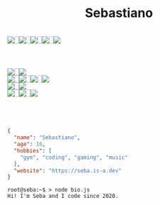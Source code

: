 <h1 align="center">
  Sebastiano
</h1>

<!-- Socials -->

<br>
<div align="center" style="display: flex; flex-direction: row;">
  <a href="https://discord.com/users/1213198625610408046"><img src="https://img.shields.io/badge/Discord-%235865F2.svg?&logo=discord&logoColor=white"></a>
  <img width="10px">
  <a href="https://t.me/insgamabile"><img src="https://img.shields.io/badge/Telegram-2CA5E0?logo=telegram&logoColor=white"></a>
  <img width="10px">
  <a href="https://github.com/ssxbaa"><img src="https://img.shields.io/badge/GitHub-%23121011.svg?logo=github&logoColor=white"></a>
  <img width="10px">
  <a href="https://fiverr.com/ssxbaathedev"><img src="https://img.shields.io/badge/Fiverr-1DBF73?logo=fiverr&logoColor=fff"></a>
  <img width="10px">
  <a href="https://soundcloud.com/ssxbaa"><img src="https://img.shields.io/badge/Soundcloud-FF3300?logo=Soundcloud&logoColor=white"></a>
</div>

<h1></h1>

<!-- OSes, Programming languages and IDEs -->

<br>
<div align="center" style="display: flex; flex-direction: row;">
  <img src="https://img.shields.io/badge/Linux-FCC624?logo=linux&logoColor=black">
  <img width="10px">
  <img src="https://img.shields.io/badge/iOS-000000?&logo=apple&logoColor=white">
</div>
<div align="center" style="display: flex; flex-direction: row;">
  <img src="https://img.shields.io/badge/HTML-%23E34F26.svg?logo=html5&logoColor=white">
  <img width="10px">
  <img src="https://img.shields.io/badge/CSS-1572B6?logo=css3&logoColor=fff">
  <img width="10px">
  <img src="https://img.shields.io/badge/JavaScript-F7DF1E?logo=javascript&logoColor=000">
  <img width="10px">
  <img src="https://custom-icon-badges.demolab.com/badge/C%23-%23239120.svg?logo=cshrp&logoColor=white">
</div>
<div align="center" style="display: flex; flex-direction: row;">
  <img src="https://img.shields.io/badge/Node.js-6DA55F?logo=node.js&logoColor=white">
  <img width="10px">
  <img src="https://img.shields.io/badge/Bootstrap-7952B3?logo=bootstrap&logoColor=fff">
</div>
<div align="center" style="display: flex; flex-direction: row;">
  <img src="https://custom-icon-badges.demolab.com/badge/Visual%20Studio%20Code-0078d7.svg?logo=vsc&logoColor=white">
  <img width="10px">
  <img src="https://img.shields.io/badge/WebStorm-FDF84B?logo=webstorm&logoColor=000">
  <img width="10px">
  <img src="https://img.shields.io/badge/Rider-CF0E5F?logo=rider&logoColor=fff">
</div>


<h1></h1>

<!-- Bio -->

<br>

```Json
{
  "name": "Sebastiano",
  "age": 16,
  "hobbies": [
    "gym", "coding", "gaming", "music"
  ],
  "website": "https://seba.is-a.dev"
}
```

```Console
root@seba:~$ > node bio.js
Hi! I'm Seba and I code since 2020.
```

<br>
